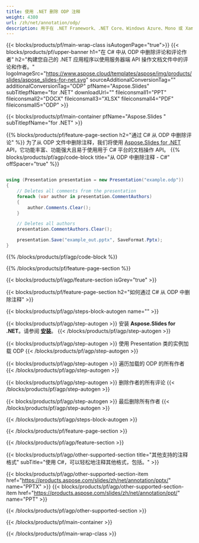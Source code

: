 ```yaml
---
title: 使用 .NET 删除 ODP 注释
weight: 4380
url: /zh/net/annotation/odp/ 
description: 用于在 .NET Framework、.NET Core、Windows Azure、Mono 或 Xamarin 平台上删除 ODP 格式注释的 C# 源代码。
---
```


{{< blocks/products/pf/main-wrap-class isAutogenPage="true">}}
{{< blocks/products/pf/upper-banner h1="在 C# 中从 ODP 中删除评论和评论作者" h2="构建您自己的 .NET 应用程序以使用服务器端 API 操作文档文件中的评论和作者。" logoImageSrc="https://www.aspose.cloud/templates/aspose/img/products/slides/aspose_slides-for-net.svg" sourceAdditionalConversionTag="" additionalConversionTag="ODP" pfName="Aspose.Slides" subTitlepfName="for .NET" downloadUrl="" fileiconsmall1="PPT" fileiconsmall2="DOCX" fileiconsmall3="XLSX" fileiconsmall4="PDF" fileiconsmall5="ODP" >}}

{{< blocks/products/pf/main-container pfName="Aspose.Slides " subTitlepfName="for .NET" >}}

{{% blocks/products/pf/feature-page-section  h2="通过 C# 从 ODP 中删除评论" %}}
为了从 ODP 文件中删除注释，我们将使用 [Aspose.Slides for .NET](https://products.aspose.com/slides/zh/net) API，它功能丰富、功能强大且易于使用用于 C# 平台的文档操作 API。
{{% blocks/products/pf/agp/code-block title="从 ODP 中删除注释 - C#" offSpacer="true" %}}

```cs

using (Presentation presentation = new Presentation("example.odp"))
{
    // Deletes all comments from the presentation
    foreach (var author in presentation.CommentAuthors)
    {
        author.Comments.Clear();
    }

    // Deletes all authors
    presentation.CommentAuthors.Clear();

    presentation.Save("example_out.pptx", SaveFormat.Pptx);
}
```
{{% /blocks/products/pf/agp/code-block %}}

{{% /blocks/products/pf/feature-page-section %}}

{{< blocks/products/pf/agp/feature-section isGrey="true" >}}

{{< blocks/products/pf/feature-page-section  h2="如何通过 C# 从 ODP 中删除注释" >}}

{{< blocks/products/pf/agp/steps-block-autogen name="" >}}

{{< blocks/products/pf/agp/step-autogen >}}
安装 **Aspose.Slides for .NET**。请参阅 [**安装**](https://docs.aspose.com/slides/net/installation/)。
{{< /blocks/products/pf/agp/step-autogen >}}

{{< blocks/products/pf/agp/step-autogen >}}
使用 Presentation 类的实例加载 ODP
{{< /blocks/products/pf/agp/step-autogen >}}

{{< blocks/products/pf/agp/step-autogen >}}
遍历加载的 ODP 的所有作者
{{< /blocks/products/pf/agp/step-autogen >}}

{{< blocks/products/pf/agp/step-autogen >}}
删除作者的所有评论
{{< /blocks/products/pf/agp/step-autogen >}}

{{< blocks/products/pf/agp/step-autogen >}}
最后删除所有作者
{{< /blocks/products/pf/agp/step-autogen >}}

{{< /blocks/products/pf/agp/steps-block-autogen >}}

{{< /blocks/products/pf/feature-page-section >}}

{{< /blocks/products/pf/agp/feature-section >}}

{{< blocks/products/pf/agp/other-supported-section title="其他支持的注释格式" subTitle="使用 C#，可以轻松地注释其他格式，包括。" >}}

{{< blocks/products/pf/agp/other-supported-section-item href="https://products.aspose.com/slides/zh/net/annotation/pptx/" name="PPTX" >}}
{{< blocks/products/pf/agp/other-supported-section-item href="https://products.aspose.com/slides/zh/net/annotation/ppt/" name="PPT" >}}

{{< /blocks/products/pf/agp/other-supported-section >}}

{{< /blocks/products/pf/main-container >}}
    
{{< /blocks/products/pf/main-wrap-class >}}